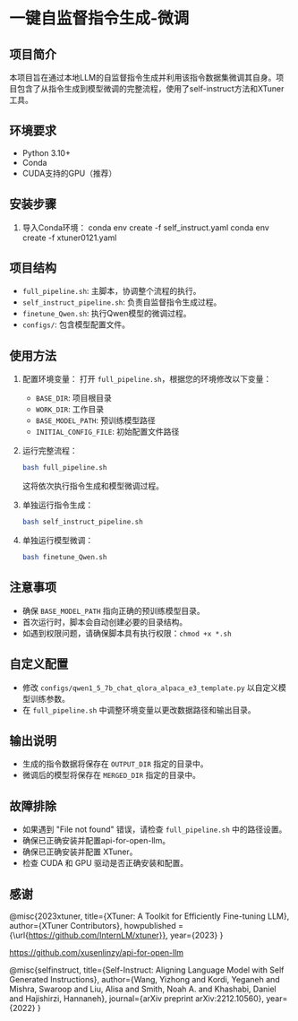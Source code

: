 # 一键自监督指令生成-微调

## 项目简介

本项目旨在通过本地LLM的自监督指令生成并利用该指令数据集微调其自身。项目包含了从指令生成到模型微调的完整流程，使用了self-instruct方法和XTuner工具。

## 环境要求

- Python 3.10+
- Conda
- CUDA支持的GPU（推荐）


## 安装步骤

1. 导入Conda环境：
   conda env create -f self_instruct.yaml
   conda env create -f xtuner0121.yaml


## 项目结构

- `full_pipeline.sh`: 主脚本，协调整个流程的执行。
- `self_instruct_pipeline.sh`: 负责自监督指令生成过程。
- `finetune_Qwen.sh`: 执行Qwen模型的微调过程。
- `configs/`: 包含模型配置文件。

## 使用方法

1. 配置环境变量：
   打开 `full_pipeline.sh`，根据您的环境修改以下变量：
   - `BASE_DIR`: 项目根目录
   - `WORK_DIR`: 工作目录
   - `BASE_MODEL_PATH`: 预训练模型路径
   - `INITIAL_CONFIG_FILE`: 初始配置文件路径


2. 运行完整流程：
   ```bash
   bash full_pipeline.sh
   ```
   这将依次执行指令生成和模型微调过程。

3. 单独运行指令生成：
   ```bash
   bash self_instruct_pipeline.sh
   ```

4. 单独运行模型微调：
   ```bash
   bash finetune_Qwen.sh
   ```

## 注意事项

- 确保 `BASE_MODEL_PATH` 指向正确的预训练模型目录。
- 首次运行时，脚本会自动创建必要的目录结构。
- 如遇到权限问题，请确保脚本具有执行权限：`chmod +x *.sh`

## 自定义配置

- 修改 `configs/qwen1_5_7b_chat_qlora_alpaca_e3_template.py` 以自定义模型训练参数。
- 在 `full_pipeline.sh` 中调整环境变量以更改数据路径和输出目录。

## 输出说明

- 生成的指令数据将保存在 `OUTPUT_DIR` 指定的目录中。
- 微调后的模型将保存在 `MERGED_DIR` 指定的目录中。

## 故障排除

- 如果遇到 "File not found" 错误，请检查 `full_pipeline.sh` 中的路径设置。
- 确保已正确安装并配置api-for-open-llm。
- 确保已正确安装并配置 XTuner。
- 检查 CUDA 和 GPU 驱动是否正确安装和配置。

## 感谢
@misc{2023xtuner,
    title={XTuner: A Toolkit for Efficiently Fine-tuning LLM},
    author={XTuner Contributors},
    howpublished = {\url{https://github.com/InternLM/xtuner}},
    year={2023}
}

https://github.com/xusenlinzy/api-for-open-llm

@misc{selfinstruct,
  title={Self-Instruct: Aligning Language Model with Self Generated Instructions},
  author={Wang, Yizhong and Kordi, Yeganeh and Mishra, Swaroop and Liu, Alisa and Smith, Noah A. and Khashabi, Daniel and Hajishirzi, Hannaneh},
  journal={arXiv preprint arXiv:2212.10560},
  year={2022}
}
